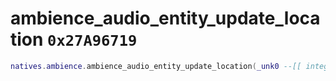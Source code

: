 # ambience_audio_entity_update_location `0x27A96719`

```lua
natives.ambience.ambience_audio_entity_update_location(_unk0 --[[ integer ]], _unk1 --[[ integer ]])
```